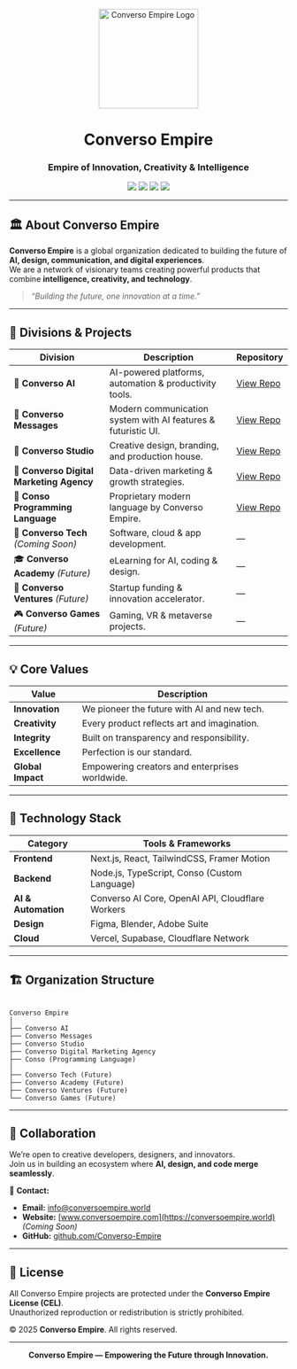 <p align="center">
  <img src="https://9f7onqvz26sb8xlk.public.blob.vercel-storage.com/logo.png" width="180" alt="Converso Empire Logo"/>
</p>

<h1 align="center">Converso Empire</h1>
<h3 align="center">Empire of Innovation, Creativity & Intelligence</h3>

<p align="center">
  <a href="https://github.com/ConversoEmpire"><img src="https://img.shields.io/badge/Organization-Converso%20Empire-gold?style=flat-square&logo=github" /></a>
  <a href="#"><img src="https://img.shields.io/badge/Founded-2025-blueviolet?style=flat-square" /></a>
  <a href="#"><img src="https://img.shields.io/badge/Focus-AI%20%7C%20Design%20%7C%20Innovation-black?style=flat-square" /></a>
  <a href="#"><img src="https://img.shields.io/badge/Language-Conso%20%26%20JavaScript-orange?style=flat-square" /></a>
</p>

---

## 🏛️ About Converso Empire

**Converso Empire** is a global organization dedicated to building the future of **AI, design, communication, and digital experiences**.  
We are a network of visionary teams creating powerful products that combine **intelligence, creativity, and technology**.

> *“Building the future, one innovation at a time.”*

---

## 🧩 Divisions & Projects

| Division | Description | Repository |
|-----------|--------------|-------------|
| 🤖 **Converso AI** | AI-powered platforms, automation & productivity tools. | [View Repo](https://github.com/ConversoEmpire/Converso-AI) |
| 💬 **Converso Messages** | Modern communication system with AI features & futuristic UI. | [View Repo](https://github.com/ConversoEmpire/Converso-Messages) |
| 🎨 **Converso Studio** | Creative design, branding, and production house. | [View Repo](https://github.com/ConversoEmpire/Converso-Studio) |
| 🚀 **Converso Digital Marketing Agency** | Data-driven marketing & growth strategies. | [View Repo](https://github.com/ConversoEmpire/Converso-Digital-Marketing) |
| 🧬 **Conso Programming Language** | Proprietary modern language by Converso Empire. | [View Repo](https://github.com/ConversoEmpire/Conso) |
| 🧠 **Converso Tech** *(Coming Soon)* | Software, cloud & app development. | — |
| 🎓 **Converso Academy** *(Future)* | eLearning for AI, coding & design. | — |
| 💼 **Converso Ventures** *(Future)* | Startup funding & innovation accelerator. | — |
| 🎮 **Converso Games** *(Future)* | Gaming, VR & metaverse projects. | — |

---

## 💡 Core Values

| Value | Description |
|--------|--------------|
| **Innovation** | We pioneer the future with AI and new tech. |
| **Creativity** | Every product reflects art and imagination. |
| **Integrity** | Built on transparency and responsibility. |
| **Excellence** | Perfection is our standard. |
| **Global Impact** | Empowering creators and enterprises worldwide. |

---

## 🧠 Technology Stack

| Category | Tools & Frameworks |
|-----------|--------------------|
| **Frontend** | Next.js, React, TailwindCSS, Framer Motion |
| **Backend** | Node.js, TypeScript, Conso (Custom Language) |
| **AI & Automation** | Converso AI Core, OpenAI API, Cloudflare Workers |
| **Design** | Figma, Blender, Adobe Suite |
| **Cloud** | Vercel, Supabase, Cloudflare Network |

---

## 🏗️ Organization Structure

```

Converso Empire
│
├── Converso AI
├── Converso Messages
├── Converso Studio
├── Converso Digital Marketing Agency
├── Conso (Programming Language)
│
├── Converso Tech (Future)
├── Converso Academy (Future)
├── Converso Ventures (Future)
└── Converso Games (Future)

```

---

## 🤝 Collaboration

We’re open to creative developers, designers, and innovators.  
Join us in building an ecosystem where **AI, design, and code merge seamlessly**.

📩 **Contact:**  
- **Email:** info@conversoempire.world
- **Website:** [www.conversoempire.com](https://conversoempire.world) *(Coming Soon)*  
- **GitHub:** [github.com/Converso-Empire](https://github.com/Converso-Empire)  

---

## 🏁 License

All Converso Empire projects are protected under the **Converso Empire License (CEL)**.  
Unauthorized reproduction or redistribution is strictly prohibited.

© 2025 **Converso Empire**. All rights reserved.

---

<p align="center">
  <b>Converso Empire — Empowering the Future through Innovation.</b>
</p>
